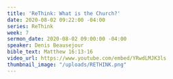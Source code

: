 ```yaml
---
title: 'ReThink: What is the Church?'
date: 2020-08-02 09:22:00 -04:00
series: ReThink
week: 7
sermon_date: 2020-08-02 09:00:00 -04:00
speaker: Denis Beausejour
bible_text: Matthew 16:13-16
video_url: https://www.youtube.com/embed/YRwdLMJK3ls
thumbnail_image: "/uploads/RETHINK.png"
---
```


